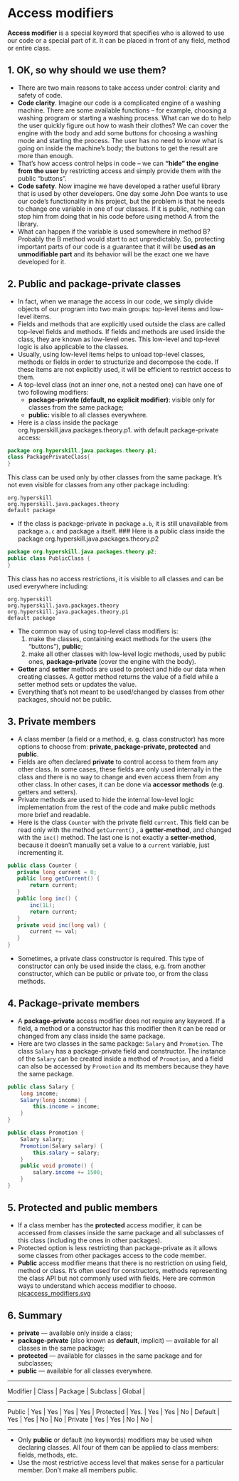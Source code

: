 # Access modifiers
**Access modifier** is a special keyword that specifies who is allowed to use our code or a special part of it. It can be placed in front of any field, method or entire class.

## 1. OK, so why should we use them?
* There are two main reasons to take access under control: clarity and safety of code.
* **Code clarity**. Imagine our code is a complicated engine of a washing machine. There are some available functions – for example, choosing a washing program or starting a washing process. What can we do to help the user quickly figure out how to wash their clothes? We can cover the engine with the body and add some buttons for choosing a washing mode and starting the process. The user has no need to know what is going on inside the machine’s body; the buttons to get the result are more than enough.
* That’s how access control helps in code – we can **“hide” the engine from the user** by restricting access and simply provide them with the public “buttons”.
* **Code safety**. Now imagine we have developed a rather useful library that is used by other developers. One day some John Doe wants to use our code’s functionality in his project, but the problem is that he needs to change one variable in one of our classes. If it is public, nothing can stop him from doing that in his code before using method A from the library.
* What can happen if the variable is used somewhere in method B? Probably the B method would start to act unpredictably. So, protecting important parts of our code is a guarantee that it will be **used as an unmodifiable part** and its behavior will be the exact one we have developed for it.

## 2. Public and package-private classes
* In fact, when we manage the access in our code, we simply divide objects of our program into two main groups: top-level items and low-level items.
* Fields and methods that are explicitly used outside the class are called top-level fields and methods. If fields and methods are used inside the class, they are known as low-level ones. This low-level and top-level logic is also applicable to the classes.
* Usually, using low-level items helps to unload top-level classes, methods or fields in order to structurize and decompose the code. If these items are not explicitly used, it will be efficient to restrict access to them.
* A top-level class (not an inner one, not a nested one) can have one of two following modifiers:
	* **package-private (default, no explicit modifier)**: visible only for classes from the same package;
	* **public:** visible to all classes everywhere.
* Here is a class inside the package org.hyperskill.java.packages.theory.p1. with default package-private access:
```java
package org.hyperskill.java.packages.theory.p1;
class PackagePrivateClass{
}
```
This class can be used only by other classes from the same package. It’s not even visible for classes from any other package including:
```
org.hyperskill
org.hyperskill.java.packages.theory
default package
```
* If the class is package-private in package `a.b`, it is still unavailable from package `a.c` and package `a` itself. ### Here is a public class inside the package org.hyperskill.java.packages.theory.p2
```java
package org.hyperskill.java.packages.theory.p2;
public class PublicClass {
}
```
This class has no access restrictions, it is visible to all classes and can be used everywhere including:
```
org.hyperskill
org.hyperskill.java.packages.theory
org.hyperskill.java.packages.theory.p1
default package
```
* The common way of using top-level class modifiers is:
	1. make the classes, containing exact methods for the users (the “buttons”), **public**;
	2. make all other classes with low-level logic methods, used by public ones, **package-private** (cover the engine with the body).
* **Getter** and **setter** methods are used to protect and hide our data when creating classes. A getter method returns the value of a field while a setter method sets or updates the value. 
* Everything that’s not meant to be used/changed by classes from other packages, should not be public.

## 3. Private members
* A class member (a field or a method, e. g. class constructor) has more options to choose from: **private, package-private, protected** and **public**. 
* Fields are often declared **private** to control access to them from any other class. In some cases, these fields are only used internally in the class and there is no way to change and even access them from any other class. In other cases, it can be done via **accessor methods** (e.g. getters and setters).
* Private methods are used to hide the internal low-level logic implementation from the rest of the code and make public methods more brief and readable.
* Here is the class `Counter` with the private field `current`. This field can be read only with the method `getCurrent()` , a **getter-method**, and changed with the `inc()` method. The last one is not exactly a **setter-method**, because it doesn’t manually set a value to a `current` variable, just incrementing it.
```java
public class Counter {
   private long current = 0;
   public long getCurrent() {
       return current;
   }
   public long inc() {
       inc(1L);
       return current;
   }
   private void inc(long val) {
       current += val;
   }
}
```
* Sometimes, a private class constructor is required. This type of constructor can only be used inside the class, e.g. from another constructor, which can be public or private too, or from the class methods.

## 4. Package-private members
* A **package-private** access modifier does not require any keyword. If a field, a method or a constructor has this modifier then it can be read or changed from any class inside the same package.
* Here are two classes in the same package: `Salary` and `Promotion`.
The class `Salary` has a package-private field and constructor.  The instance of the `Salary` can be created inside a method of `Promotion`, and a field can also be accessed by `Promotion` and its members because they have the same package.
```java
public class Salary {
    long income;
    Salary(long income) {
        this.income = income;
    }
}

public class Promotion {
    Salary salary;
    Promotion(Salary salary) {
        this.salary = salary;
    }
    public void promote() {
        salary.income += 1500;
    }
}
```

## 5. Protected and public members
* If a class member has the **protected** access modifier, it can be accessed from classes inside the same package and all subclasses of this class (including the ones in other packages). 
* Protected option is less restricting than package-private as it allows some classes from other packages access to the code member.
* **Public** access modifier means that there is no restriction on using field, method or class. It’s often used for constructors, methods representing the class API but not commonly used with fields.
Here are common ways to understand which access modifier to choose. 
<a href='(9)%20Access%20modifiers/picaccess_modifiers.svg'>picaccess_modifiers.svg</a>

## 6. Summary
* **private** — available only inside a class;
* **package-private** (also known as **default**, implicit) — available for all classes in the same package;
* **protected** — available for classes in the same package and for subclasses;
* **public** — available for all classes everywhere.
- - - -
Modifier	   	       |	   Class	   |	 Package	 | 	Subclass    |       Global		|
- - - -
Public	   	       |	   Yes	   |	 Yes	 		 | 	  Yes    	    |   	       Yes		|
Protected	       |	   Yes.         |	 Yes	 		 | 	  Yes    	    |   	       No		|
Default  	       	       |	   Yes	   |	 Yes	 		 |  	  No    	    |    	No	        |
Private	   	       |	   Yes	   |	 Yes			 | 	  No    	    |   	        No		|
- - - -
* Only **public** or default (no keywords) modifiers may be used when declaring classes. All four of them can be applied to class members: fields, methods, etc.
* Use the most restrictive access level that makes sense for a particular member. Don’t make all members public.